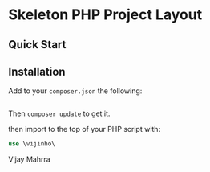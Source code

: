 #  Skeleton PHP Project Layout

## Quick Start

## Installation

Add to your `composer.json` the following:

```json

```
Then `composer update` to get it.

then import to the top of your PHP script with:

```php
use \vijinho\
```

Vijay Mahrra
